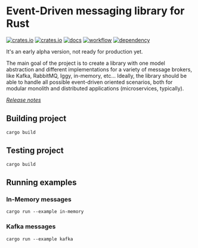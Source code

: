# Event-Driven messaging library for Rust

[![crates.io](https://img.shields.io/crates/v/eventure.svg)](https://crates.io/crates/eventure)
[![crates.io](https://img.shields.io/crates/d/eventure.svg)](https://crates.io/crates/eventure)
[![docs](https://docs.rs/eventure/badge.svg)](https://docs.rs/eventure)
[![workflow](https://github.com/rust-lang-libs/eventure/actions/workflows/build.yml/badge.svg)](https://github.com/rust-lang-libs/eventure/actions/workflows/build.yml)
[![dependency](https://deps.rs/repo/github/rust-lang-libs/eventure/status.svg)](https://deps.rs/repo/github/rust-lang-libs/eventure)

It's an early alpha version, not ready for production yet.

The main goal of the project is to create a library with one model abstraction and different implementations 
for a variety of message brokers, like Kafka, RabbitMQ, Iggy, in-memory, etc... Ideally, the library should
be able to handle all possible event-driven oriented scenarios, both for modular monolith and distributed
applications (microservices, typically).

[*Release notes*](https://github.com/rust-lang-libs/eventure/releases)

## Building project
`cargo build`

## Testing project
`cargo build`

## Running examples
### In-Memory messages
`cargo run --example in-memory`

### Kafka messages
`cargo run --example kafka`
